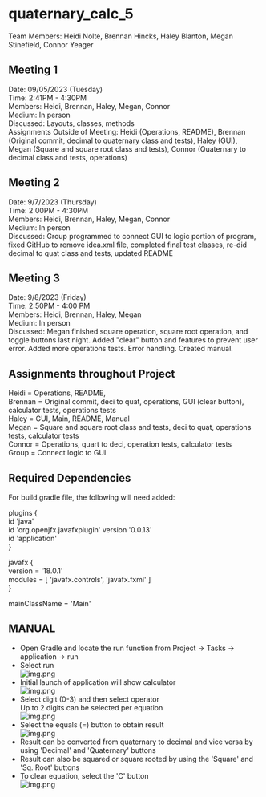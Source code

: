# quaternary_calc_5

Team Members: Heidi Nolte, Brennan Hincks, Haley Blanton, Megan Stinefield, Connor Yeager<br>

Meeting 1
-------------
Date: 09/05/2023 (Tuesday)<br>
Time: 2:41PM - 4:30PM <br>
Members: Heidi, Brennan, Haley, Megan, Connor <br>
Medium: In person <br>
Discussed: Layouts, classes, methods<br>
Assignments Outside of Meeting: Heidi (Operations, README), Brennan (Original commit, decimal to quaternary class and tests), Haley (GUI), Megan (Square and square root class and tests), Connor (Quaternary to decimal class and tests, operations)<br>

Meeting 2
-------------
Date: 9/7/2023 (Thursday)<br>
Time: 2:00PM - 4:30PM <br>
Members: Heidi, Brennan, Haley, Megan, Connor <br>
Medium: In person <br>
Discussed: Group programmed to connect GUI to logic portion of program, fixed GitHub to remove idea.xml file, completed final test classes, re-did decimal to quat class and tests, updated README<br>

Meeting 3
-------------
Date: 9/8/2023 (Friday)<br>
Time: 2:50PM - 4:00 PM <br>
Members: Heidi, Brennan, Haley, Megan <br>
Medium: In person <br>
Discussed: Megan finished square operation, square root operation, and toggle buttons last night. Added "clear" button and features to prevent user error. Added more operations tests. Error handling. Created manual.

Assignments throughout Project
-------------
Heidi = Operations, README, <br>
Brennan = Original commit, deci to quat, operations, GUI (clear button), calculator tests, operations tests<br>
Haley = GUI, Main, README, Manual<br>
Megan = Square and square root class and tests, deci to quat, operations tests, calculator tests <br>
Connor = Operations, quart to deci, operation tests, calculator tests <br>
Group = Connect logic to GUI <br>

Required Dependencies
-------------
For build.gradle file, the following will need added:

plugins { <br>
id 'java' <br>
id 'org.openjfx.javafxplugin' version '0.0.13' <br>
id 'application' <br>
} <br>

javafx { <br>
version = '18.0.1' <br>
modules = [ 'javafx.controls', 'javafx.fxml' ] <br>
} <br>

mainClassName = 'Main' <br>

MANUAL
------------
* Open Gradle and locate the run function from Project -> Tasks -> application -> run <br>
* Select run <br>
![img.png](gradle.png)
* Initial launch of application will show calculator <br>
![img.png](calcIntialState.png)
* Select digit (0-3) and then select operator <br> Up to 2 digits can be selected per equation<br>
![img.png](calcEquation.png)
* Select the equals (=) button to obtain result <br>
![img.png](calcResult.png)
* Result can be converted from quaternary to decimal and vice versa by using 'Decimal' and 'Quaternary' buttons<br>
* Result can also be squared or square rooted by using the 'Square' and 'Sq. Root' buttons <br>
* To clear equation, select the 'C' button <br>
![img.png](calcClear.png)



